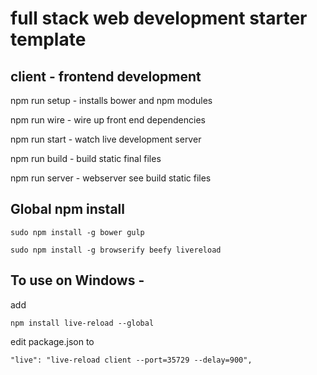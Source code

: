# full stack web development starter template

## client - frontend development

npm run setup - installs bower and npm modules

npm run wire - wire up front end dependencies

npm run start - watch live development server

npm run build - build static final files

npm run server - webserver see build static files

## Global npm install

    sudo npm install -g bower gulp

    sudo npm install -g browserify beefy livereload 

## To use on Windows -

add

    npm install live-reload --global

edit package.json to

    "live": "live-reload client --port=35729 --delay=900",
